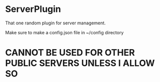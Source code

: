 # ServerPlugin
That one random plugin for server management.

Make sure to make a config.json file in ~/config directory

# CANNOT BE USED FOR OTHER PUBLIC SERVERS UNLESS I ALLOW SO

